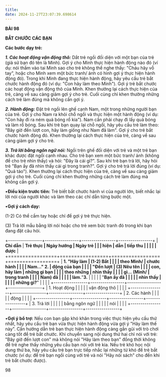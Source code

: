 ```yaml
---
title: 
date: 2024-11-27T23:07:39.698614
---
```

**BÀI 98**

**BẮT CHƯỚC CÁC BẠN**

**Các bước dạy trẻ:**

***1. Các hoạt động vận động thô:*** Dắt trẻ ngồi đối diện với một bạn
của trẻ (giả sử bạn đó tên là Minh). Gợi ý cho Minh thực hiện hành
động nào đó (ví dụ: nói thầm vào tai Minh sao cho trẻ không thể nghe
thấy: "Cháu hãy vỗ tay", hoặc cho Minh xem một bức tranh/ ảnh có hình
gợi ý thực hiện hành động đó). Trong khi Minh đang thực hiện hành
động, hãy yêu cầu trẻ bắt chước hành động đó (ví dụ: "Con hãy làm theo
Minh"). Gợi ý trẻ bắt chước các hoạt động vận động thô của Minh. Khen
thưởng lại cách thực hiện của trẻ, càng về sau càng giảm gợi ý cho
trẻ. Cuối cùng chỉ khen thưởng những cách trẻ làm đúng mà không cần
gợi ý.

***2. Hành động:*** Đặt trẻ ngồi lên ghế cạnh Nam, một trong những
người bạn của trẻ. Gợi ý cho Nam ra khỏi chỗ ngồi và thực hiện một
hành động (ví dụ: "Con hãy đi ra ném quả bóng rổ kia"). Nam cần phải
chạy đi lấy quả bóng và làm rổ bóng. Sau khi trẻ bạn quay lại chỗ
ngồi, hãy yêu cầu trẻ làm theo: "Bây giờ đến lượt con, hãy làm giống
như Nam đã làm". Gợi ý cho trẻ bắt chước hành động đó. Khen thưởng lại
cách thực hiện của trẻ, càng về sau càng giảm gợi ý cho trẻ.

***3. Trả lời bằng ngôn ngữ nói:*** Ngồi trên ghế đối diện với trẻ và
một trẻ bạn khác được đặt ngồi cạnh nhau. Cho trẻ bạn xem một bức
tranh/ ảnh (không để cho trẻ nhìn thấy) và hỏi: "Đây là cái gì?". Sau
khi trẻ bạn trả lời, hãy hỏi trẻ "Bạn ấy đã nhìn thấy cái gì trong
tranh?". Gợi ý cho trẻ trả lời đúng (ví dụ: "Quả táo"). Khen thưởng
lại cách thực hiện của trẻ, càng về sau càng giảm gợi ý cho trẻ. Cuối
cùng chỉ khen thưởng những cách trẻ làm đúng mà không cần gợi ý.

•**Điều kiện trước tiên:** Trẻ biết bắt chước hành vi của người lớn,
biết nhắc lại lời nói của người khác và làm theo các chỉ dẫn từng bước
một.

•**Gợi ý cách dạy:**

(1-2) Có thể cầm tay hoặc chỉ để gợi ý trẻ thực hiện.

(3) Trả lời mẫu bằng lời nói hoặc cho trẻ xem bức tranh đó trong khi
bạn đang đặt câu hỏi.

+-----------------+-----------------+-----------------+-----------------+
| **Chỉ dẫn**     | **Trẻ thực      | **Ngày hướng  | **Ngày trẻ    |
|                 | hiện**          | dẫn**         | tiếp thu      |
|                 |                 |                 | được**        |
+=================+=================+=================+=================+
| **1. "Hãy làm | **(1-2) Bắt   |                 |                 |
| theo Minh/    | chước hành    |                 |                 |
| Nam..." 2.**  | động của bạn  |                 |                 |
| "**Đến lượt   | (3) Nêu tên   |                 |                 |
| con, hãy làm  | những gì bạn  |                 |                 |
| theo những    | nhìn thấy     |                 |                 |
| gì... (Minh/  | trong tranh** |                 |                 |
| Nam) đã       |                 |                 |                 |
| làm.**"**3.** |                 |                 |                 |
| "**Bạn ấy đã  |                 |                 |                 |
| nhìn thấy     |                 |                 |                 |
| những gì?**"  |                 |                 |                 |
+-----------------+-----------------+-----------------+-----------------+
| 1. Hoạt động |                 |                 |                 |
| vận động thô  |                 |                 |                 |
+-----------------+-----------------+-----------------+-----------------+
| 2. Các hành  |                 |                 |                 |
| động          |                 |                 |                 |
+-----------------+-----------------+-----------------+-----------------+
| 3. Trả lời   |                 |                 |                 |
| bằng ngôn ngữ |                 |                 |                 |
| nói           |                 |                 |                 |
+-----------------+-----------------+-----------------+-----------------+

•**Gợi ý bổ trợ:** Nếu con bạn gặp khó khăn trong việc thực hiện yêu
cầu thứ nhất, hãy yêu cầu trẻ bạn vừa thực hiện hành động vừa gợi ý
"Hãy làm thế này". Cần hướng dẫn trẻ bạn thực hiện hành động càng gần
gũi với trò chơi càng tốt để trẻ bắt chước. Khi chuyển sang nội dung
thứ hai chỉ nói với trẻ: "Bây giờ đến lượt con" mà không nói "Hãy làm
theo bạn" đồng thời không để trẻ nghe thấy những yêu cầu bạn nói với
trẻ kia. Nếu trẻ khó học nội dung thứ ba, hãy yêu cầu trẻ bạn trực
tiếp nhắc lại những từ khó để trẻ bắt chước (ví dụ: để trẻ bạn ngồi
cùng với trẻ và nói "Hãy nói sách" cho đến khi trẻ bắt chước được).

98

